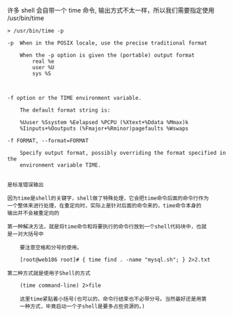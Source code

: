 许多 shell 会自带一个 time 命令, 输出方式不太一样，所以我们需要指定使用 /usr/bin/time

    > /usr/bin/time -p

    -p  When in the POSIX locale, use the precise traditional format

        When the -p option is given the (portable) output format
            real %e
            user %U
            sys %S



    -f option or the TIME environment variable.

        The default format string is:
        
        %Uuser %Ssystem %Eelapsed %PCPU (%Xtext+%Ddata %Mmax)k
        %Iinputs+%Ooutputs (%Fmajor+%Rminor)pagefaults %Wswaps

    -f FORMAT, --format=FORMAT

        Specify output format, possibly overriding the format specified in the
        environment variable TIME.


    是标准错误输出

    因为time是shell的关键字，shell做了特殊处理，它会把time命令后面的命令行作为
    一个整体来进行处理，在重定向时，实际上是针对后面的命令来的，time命令本身的
    输出并不会被重定向的

    第一种解决方法，就是将time命令和将要执行的命令行放到一个shell代码块中，也就
    是一对大括号中
        
        要注意空格和分号的使用。
        
        [root@web186 root]# { time find . -name "mysql.sh"; } 2>2.txt

    第二种方式就是使用子Shell的方式
        
        (time command-line) 2>file
        
        这里time紧贴着小括号(也可以的，命令行结束也不必带分号。当然最好还是用第
        一种方式，毕竟启动一个子shell是要多占些资源的。)
